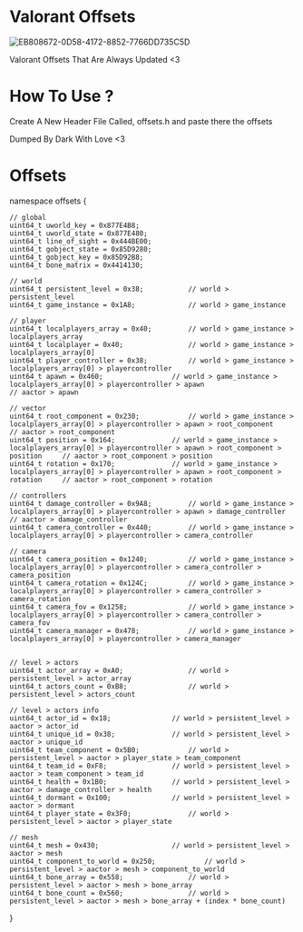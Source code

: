 # Valorant Offsets

![EB808672-0D58-4172-8852-7766DD735C5D](https://user-images.githubusercontent.com/71116958/173182486-2082807f-3481-499c-b089-2d754cda7c50.jpeg)

Valorant Offsets That Are Always Updated <3

# How To Use ?
Create A New Header File Called, offsets.h and paste there the offsets

Dumped By Dark With Love <3

# Offsets


namespace offsets {

	// global
	uint64_t uworld_key = 0x877E4B8; 
	uint64_t uworld_state = 0x877E480;
	uint64_t line_of_sight = 0x444BE00;
	uint64_t gobject_state = 0x85D9280;
	uint64_t gobject_key = 0x85D92B8;
	uint64_t bone_matrix = 0x4414130;
	
	// world
	uint64_t persistent_level = 0x38;			// world > persistent_level
	uint64_t game_instance = 0x1A8;				// world > game_instance

	// player
	uint64_t localplayers_array = 0x40;			// world > game_instance > localplayers_array
	uint64_t localplayer = 0x40;				// world > game_instance > localplayers_array[0]
	uint64_t player_controller = 0x38;			// world > game_instance > localplayers_array[0] > playercontroller
	uint64_t apawn = 0x460;					// world > game_instance > localplayers_array[0] > playercontroller > apawn									// aactor > apawn

	// vector
	uint64_t root_component = 0x230;			// world > game_instance > localplayers_array[0] > playercontroller > apawn > root_component				// aactor > root_component
	uint64_t position = 0x164;				// world > game_instance > localplayers_array[0] > playercontroller > apawn > root_component > position		// aactor > root_component > position
	uint64_t rotation = 0x170;				// world > game_instance > localplayers_array[0] > playercontroller > apawn > root_component > rotation		// aactor > root_component > rotation
	
	// controllers
	uint64_t damage_controller = 0x9A8;			// world > game_instance > localplayers_array[0] > playercontroller > apawn > damage_controller				// aactor > damage_controller
	uint64_t camera_controller = 0x440;			// world > game_instance > localplayers_array[0] > playercontroller > camera_controller

	// camera
	uint64_t camera_position = 0x1240;			// world > game_instance > localplayers_array[0] > playercontroller > camera_controller > camera_position
	uint64_t camera_rotation = 0x124C;			// world > game_instance > localplayers_array[0] > playercontroller > camera_controller > camera_rotation
	uint64_t camera_fov = 0x1258;				// world > game_instance > localplayers_array[0] > playercontroller > camera_controller > camera_fov
	uint64_t camera_manager = 0x478;			// world > game_instance > localplayers_array[0] > playercontroller > camera_manager


	// level > actors
	uint64_t actor_array = 0xA0;				// world > persistent_level > actor_array
	uint64_t actors_count = 0xB8;				// world > persistent_level > actors_count

	// level > actors info
	uint64_t actor_id = 0x18;				// world > persistent_level > aactor > actor_id
	uint64_t unique_id = 0x38;				// world > persistent_level > aactor > unique_id
	uint64_t team_component = 0x5B0;			// world > persistent_level > aactor > player_state > team_component
	uint64_t team_id = 0xF8;				// world > persistent_level > aactor > team_component > team_id
	uint64_t health = 0x1B0;				// world > persistent_level > aactor > damage_controller > health
	uint64_t dormant = 0x100;				// world > persistent_level > aactor > dormant
	uint64_t player_state = 0x3F0;				// world > persistent_level > aactor > player_state

	// mesh
	uint64_t mesh = 0x430;					// world > persistent_level > aactor > mesh
	uint64_t component_to_world = 0x250;			// world > persistent_level > aactor > mesh > component_to_world
	uint64_t bone_array = 0x558;				// world > persistent_level > aactor > mesh > bone_array
	uint64_t bone_count = 0x560;				// world > persistent_level > aactor > mesh > bone_array + (index * bone_count)
}
